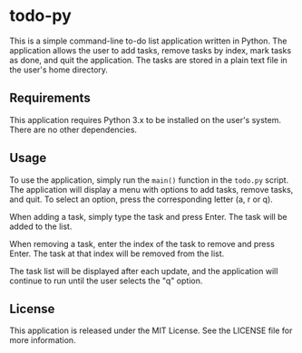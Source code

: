 # todo-py
This is a simple command-line to-do list application written in Python. The application allows the user to add tasks, remove tasks by index, mark tasks as done, and quit the application. The tasks are stored in a plain text file in the user's home directory.

## Requirements

This application requires Python 3.x to be installed on the user's system. There are no other dependencies.

## Usage

To use the application, simply run the `main()` function in the `todo.py` script. The application will display a menu with options to add tasks, remove tasks, and quit. To select an option, press the corresponding letter (a, r or q).

When adding a task, simply type the task and press Enter. The task will be added to the list.

When removing a task, enter the index of the task to remove and press Enter. The task at that index will be removed from the list.

The task list will be displayed after each update, and the application will continue to run until the user selects the "q" option.

## License

This application is released under the MIT License. See the LICENSE file for more information.

